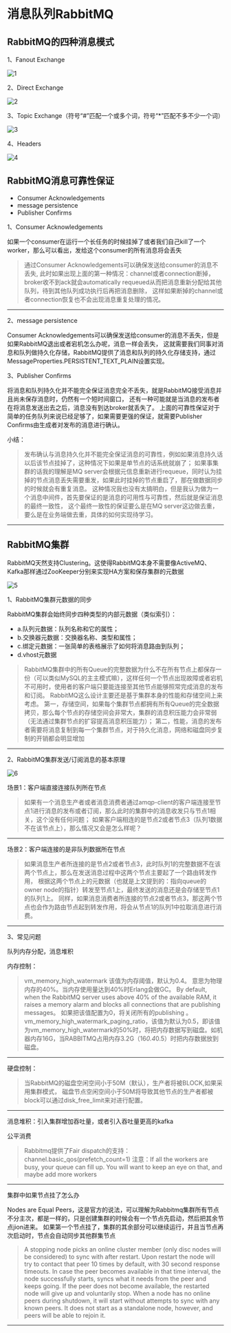# 消息队列RabbitMQ

## RabbitMQ的四种消息模式

1、Fanout Exchange

![1](image/1.png)

2、Direct Exchange

![2](image/2.png)

3、Topic Exchange（符号“#”匹配一个或多个词，符号“*”匹配不多不少一个词）

![3](image/3.png)

4、Headers

![4](image/4.png)

## RabbitMQ消息可靠性保证

- Consumer Acknowledgements
- message persistence
- Publisher Confirms

1、Consumer Acknowledgements

如果一个consumer在运行一个长任务的时候挂掉了或者我们自己kill了一个worker，那么可以看出，发给这个consumer的所有消息将会丢失

>通过Consumer Acknowledgements可以确保发送给consumer的消息不丢失,
此时如果出现上面的第一种情况：channel或者connection断掉，
broker收不到ack就会automatically requeued从而把消息重新分配给其他队列，待到其他队列成功执行后再把消息删除，
这样如果断掉的channel或者connection恢复也不会出现消息重复处理的情况。
---

2、message persistence

Consumer Acknowledgements可以确保发送给consumer的消息不丢失，但是如果RabbitMQ退出或者宕机怎么办呢，消息一样会丢失，
这就需要我们同事对消息和队列做持久化存储，RabbitMQ提供了消息和队列的持久化存储支持，通过MessageProperties.PERSISTENT_TEXT_PLAIN设置实现。

3、Publisher Confirms

将消息和队列持久化并不能完全保证消息完全不丢失，就是RabbitMQ接受消息并且尚未保存消息时，仍然有一个短时间窗口，
还有一种可能就是当消息的发布者在将消息发送出去之后，消息没有到达broker就丢失了。
上面的可靠性保证对于简单的任务队列来说已经足够了，如果需要更强的保证，就需要Publisher Confirms由生成者对发布的消息进行确认。

小结：

>发布确认与消息持久化并不能完全保证消息的可靠性，例如如果消息持久话以后该节点挂掉了，这种情况下如果是单节点的话系统就崩了；
如果事集群的话我的理解是MQ server会根据元信息重新进行requeue，同时认为挂掉的节点消息丢失需要重发，如果此时挂掉的节点重启了，那在做数据同步的时候就会有重复消息。
这种情况我也没有太搞明白，但是我认为做为一个消息中间件，首先要保证的是消息的可用性与可靠性，然后就是保证消息的最终一致性，
这个最终一致性的保证要么是在MQ server这边做去重，要么是在业务端做去重，具体的如何实现待学习。
---

## RabbitMQ集群

RabbitMQ天然支持Clustering。这使得RabbitMQ本身不需要像ActiveMQ、Kafka那样通过ZooKeeper分别来实现HA方案和保存集群的元数据

![5](image/5.png)

1、RabbitMQ集群元数据的同步

RabbitMQ集群会始终同步四种类型的内部元数据（类似索引）： 

- a.队列元数据：队列名称和它的属性； 
- b.交换器元数据：交换器名称、类型和属性； 
- c.绑定元数据：一张简单的表格展示了如何将消息路由到队列； 
- d.vhost元数据

>RabbitMQ集群中的所有Queue的完整数据为什么不在所有节点上都保存一份（可以类似MySQL的主主模式嘛），这样任何一个节点出现故障或者宕机不可用时，使用者的客户端只要能连接至其他节点能够照常完成消息的发布和订阅。
RabbitMQ这么设计主要还是基于集群本身的性能和存储空间上来考虑。
第一，存储空间，如果每个集群节点都拥有所有Queue的完全数据拷贝，那么每个节点的存储空间会非常大，集群的消息积压能力会非常弱（无法通过集群节点的扩容提高消息积压能力）；
第二，性能，消息的发布者需要将消息复制到每一个集群节点，对于持久化消息，网络和磁盘同步复制的开销都会明显增加
---

2、RabbitMQ集群发送/订阅消息的基本原理

![6](image/6.png)

场景1：客户端直接连接队列所在节点

>如果有一个消息生产者或者消息消费者通过amqp-client的客户端连接至节点1进行消息的发布或者订阅，那么此时的集群中的消息收发只与节点1相关，这个没有任何问题；
如果客户端相连的是节点2或者节点3（队列1数据不在该节点上），那么情况又会是怎么样呢？
---

场景2：客户端连接的是非队列数据所在节点

>如果消息生产者所连接的是节点2或者节点3，此时队列1的完整数据不在该两个节点上，那么在发送消息过程中这两个节点主要起了一个路由转发作用，
根据这两个节点上的元数据（也就是上文提到的：指向queue的owner node的指针）转发至节点1上，最终发送的消息还是会存储至节点1的队列1上。 
同样，如果消息消费者所连接的节点2或者节点3，那这两个节点也会作为路由节点起到转发作用，将会从节点1的队列1中拉取消息进行消费。
---

3、常见问题

队列内存分配，消息堆积

内存控制：

>vm_memory_high_watermark 该值为内存阈值，默认为0.4。
意思为物理内存的40%。当内存使用量达到40%时Erlang会做GC。
By default, when the RabbitMQ server uses above 40% of the available RAM, it raises a memory alarm and blocks all connections that are publishing messages。
如果把该值配置为0，将关闭所有的publishing 。
vm_memory_high_watermark_paging_ratio，该值为默认为0.5，即该值为vm_memory_high_watermark的50%时，将把内存数据写到磁盘。如机器内存16G，当RABBITMQ占用内存3.2G（16*0.4*0.5）时把内存数据放到磁盘。
---

硬盘控制：

>当RabbitMQ的磁盘空闲空间小于50M（默认），生产者将被BLOCK,如果采用集群模式，
磁盘节点空闲空间小于50M将导致其他节点的生产者都被block可以通过disk_free_limit来对进行配置。
---

消息堆积：引入集群增加吞吐量，或者引入吞吐量更高的kafka

公平消费

>Rabbitmq提供了Fair dispatch的支持：channel.basic_qos(prefetch_count=1)
注意：If all the workers are busy, your queue can fill up. You will want to keep an eye on that, and maybe add more workers
---

集群中如果节点挂了怎么办

Nodes are Equal Peers，这是官方的说法，可以理解为Rabbitmq集群所有节点不分主次，都是一样的，只是创建集群的时候会有一个节点先启动，然后把其余节点jion进来。
如果第一个节点挂了，集群的其余部分可以继续运行，并且当节点再次启动时，节点会自动同步其他群集节点

>A stopping node picks an online cluster member (only disc nodes will be considered) to sync with after restart. 
Upon restart the node will try to contact that peer 10 times by default, with 30 second response timeouts. 
In case the peer becomes available in that time interval, the node successfully starts, syncs what it needs from the peer and keeps going. 
If the peer does not become available, the restarted node will give up and voluntarily stop.
When a node has no online peers during shutdown, it will start without attempts to sync with any known peers. 
It does not start as a standalone node, however, and peers will be able to rejoin it.
---

